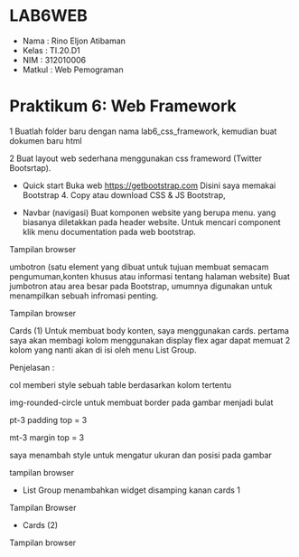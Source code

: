 # LAB6WEB

- Nama : Rino Eljon Atibaman
- Kelas : TI.20.D1
- NIM : 312010006
- Matkul : Web Pemograman

# Praktikum 6: Web Framework
1 Buatlah folder baru dengan nama lab6_css_framework, kemudian buat dokumen baru html

2 Buat layout web sederhana menggunakan css frameword (Twitter Bootsrtap).
- Quick start Buka web https://getbootstrap.com Disini saya memakai Bootstrap 4. Copy atau download CSS & JS Bootstrap,

- Navbar (navigasi) Buat komponen website yang berupa menu. yang biasanya diletakkan pada header website. Untuk mencari component klik menu documentation pada web bootstrap.

Tampilan browser

umbotron (satu element yang dibuat untuk tujuan membuat semacam pengumuman,konten khusus atau informasi tentang halaman website) Buat jumbotron atau area besar pada Bootstrap, umumnya digunakan untuk menampilkan sebuah infromasi penting.

Tampilan browser

Cards (1) Untuk membuat body konten, saya menggunakan cards. pertama saya akan membagi kolom menggunakan display flex agar dapat memuat 2 kolom yang nanti akan di isi oleh menu List Group.

Penjelasan :

col memberi style sebuah table berdasarkan kolom tertentu

img-rounded-circle untuk membuat border pada gambar menjadi bulat

pt-3 padding top = 3

mt-3 margin top = 3

saya menambah style untuk mengatur ukuran dan posisi pada gambar

tampilan browser

- List Group menambahkan widget disamping kanan cards 1

Tampilan Browser

- Cards (2)

Tampilan browser

